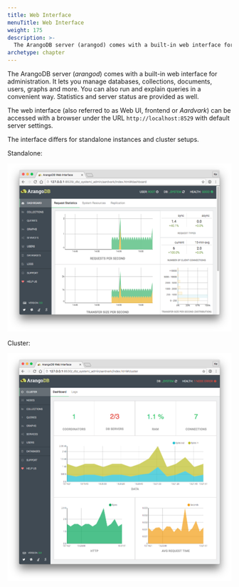 ```yaml
---
title: Web Interface
menuTitle: Web Interface
weight: 175
description: >-
  The ArangoDB server (arangod) comes with a built-in web interface for administration
archetype: chapter
---
```

The ArangoDB server (*arangod*) comes with a built-in web interface for
administration. It lets you manage databases, collections, documents,
users, graphs and more. You can also run and explain queries in a
convenient way. Statistics and server status are provided as well.

The web interface (also referred to as Web UI, frontend or *Aardvark*) can be accessed with a
browser under the URL `http://localhost:8529` with default server settings.

The interface differs for standalone instances and cluster setups.

Standalone:

![Standalone Web Interface](../../../images/overview.png)

Cluster:

![Cluster Web Interface](../../../images/clusterView.png)
